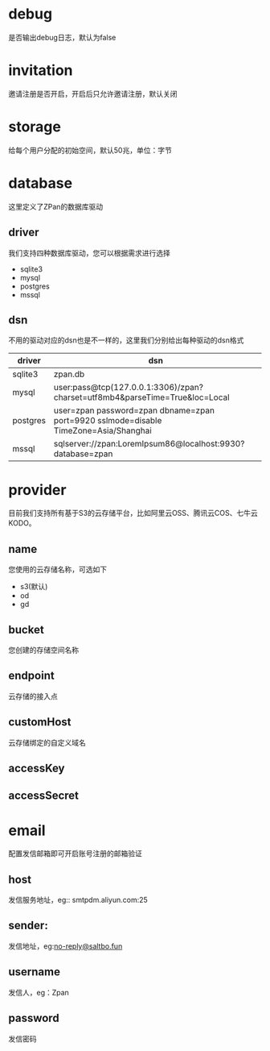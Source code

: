 # debug
是否输出debug日志，默认为false

# invitation
邀请注册是否开启，开启后只允许邀请注册，默认关闭

# storage
给每个用户分配的初始空间，默认50兆，单位：字节

# database
这里定义了ZPan的数据库驱动

## driver 
我们支持四种数据库驱动，您可以根据需求进行选择

- sqlite3
- mysql
- postgres
- mssql

## dsn
不用的驱动对应的dsn也是不一样的，这里我们分别给出每种驱动的dsn格式

|  driver   | dsn  |
|  ----  | ----  |
| sqlite3  | zpan.db |
| mysql  | user:pass@tcp(127.0.0.1:3306)/zpan?charset=utf8mb4&parseTime=True&loc=Local |
| postgres  | user=zpan password=zpan dbname=zpan port=9920 sslmode=disable TimeZone=Asia/Shanghai |
| mssql  | sqlserver://zpan:LoremIpsum86@localhost:9930?database=zpan |

# provider
目前我们支持所有基于S3的云存储平台，比如阿里云OSS、腾讯云COS、七牛云KODO。

## name
您使用的云存储名称，可选如下

- s3(默认)
- od
- gd

## bucket
您创建的存储空间名称

## endpoint
云存储的接入点

## customHost
云存储绑定的自定义域名

## accessKey

## accessSecret

# email
配置发信邮箱即可开启账号注册的邮箱验证

## host
发信服务地址，eg:: smtpdm.aliyun.com:25

## sender: 
发信地址，eg:no-reply@saltbo.fun

## username
发信人，eg：Zpan

## password
发信密码

